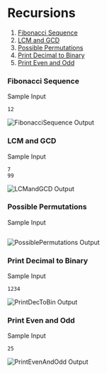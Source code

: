 # Recursions

1.  [Fibonacci Sequence](https://github.com/quintanillach/mssa-sample-portfolio/tree/master/Conceptual/Recursions#fibonacci-sequence)
2.  [LCM and GCD](https://github.com/quintanillach/mssa-sample-portfolio/tree/master/Conceptual/Recursions#lcm-and-gcd)
3.  [Possible Permutations](https://github.com/quintanillach/mssa-sample-portfolio/tree/master/Conceptual/Recursions#possible-permutations)
4.  [Print Decimal to Binary](https://github.com/quintanillach/mssa-sample-portfolio/tree/master/Conceptual/Recursions#print-decimal-to-binary)
5.  [Print Even and Odd](https://github.com/quintanillach/mssa-sample-portfolio/tree/master/Conceptual/Recursions#print-even-and-odd)

### Fibonacci Sequence


Sample Input

```
12
```

![FibonacciSequence Output](https://github.com/quintanillach/mssa-sample-portfolio/blob/master/images/FibonacciSequence.PNG)

### LCM and GCD


Sample Input

```
7
99
```

![LCMandGCD Output](https://github.com/quintanillach/mssa-sample-portfolio/blob/master/images/LCMandGCD.PNG)

### Possible Permutations


Sample Input

```

```

![PossiblePermutations Output](https://github.com/quintanillach/mssa-sample-portfolio/blob/master/images/PossiblePermutations.PNG)

### Print Decimal to Binary


Sample Input

```
1234
```

![PrintDecToBin Output](https://github.com/quintanillach/mssa-sample-portfolio/blob/master/images/PrintDecToBin.PNG)

### Print Even and Odd


Sample Input

```
25
```

![PrintEvenAndOdd Output](https://github.com/quintanillach/mssa-sample-portfolio/blob/master/images/PrintEvenAndOdd.PNG)